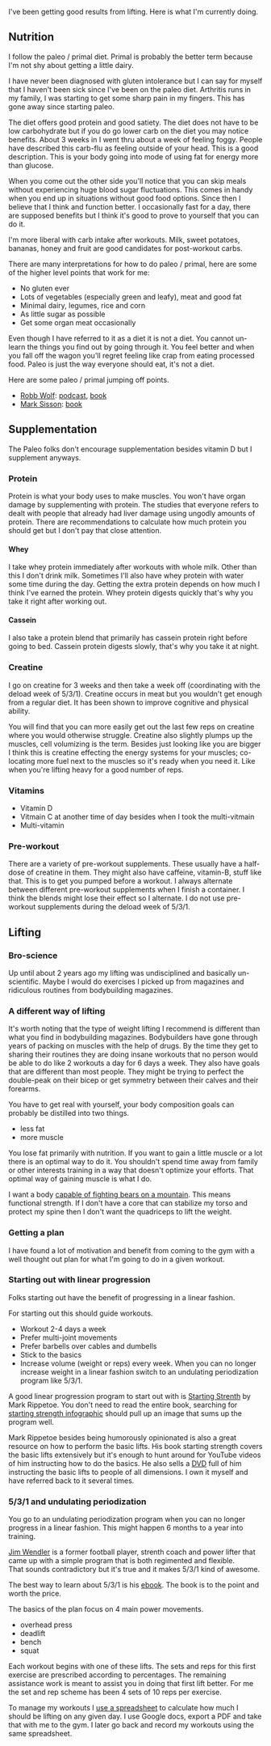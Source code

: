 I've been getting good results from lifting.  Here is what I'm currently doing.

## Nutrition
I follow the paleo / primal diet.  Primal is probably the better term because I'm
not shy about getting a little dairy.

I have never been diagnosed with gluten intolerance but I can say for myself 
that I haven't been sick since I've been on the paleo diet.  Arthritis runs in my family, I was starting to get some sharp pain in my fingers.  This has gone away since starting paleo.

The diet offers good protein and good satiety.  The diet does not have to be low
carbohydrate but if you do go lower carb on the diet you may notice benefits. 
About 3 weeks in I went thru about a week of feeling foggy.  People have described
this carb-flu as feeling outside of your head.  This is a good description.  This is
your body going into mode of using fat for energy more than glucose.  

When you come
out the other side you'll notice that you can skip meals without experiencing huge
blood sugar fluctuations.  This comes in handy when you end up in situations without
good food options.  Since then I believe that I think and function better.   I 
occasionally fast for a day, there are supposed benefits but I think it's good to
prove to yourself that you can do it.

I'm more liberal with carb intake after workouts.  Milk, sweet potatoes, bananas, honey 
and fruit are good candidates for post-workout carbs.

There are many interpretations for how to do paleo / primal, here are some of the 
higher level points that work for me:

* No gluten ever
* Lots of vegetables (especially green and leafy), meat and good fat
* Minimal dairy, legumes, rice and corn
* As little sugar as possible
* Get some organ meat occasionally

Even though I have referred to it as a diet it is not a diet.  You cannot un-learn
the things you find out by going through it.  You feel better and when you fall off
the wagon you'll regret feeling like crap from eating processed food.  Paleo is just
the way everyone should eat, it's not a diet.

Here are some paleo / primal jumping off points.

* [Robb Wolf](http://robbwolf.com/):
[podcast](http://robbwolf.com/podcast/),
[book](http://www.amazon.com/The-Paleo-Solution-Original-Human/dp/0982565844/)
* [Mark Sisson](http://www.marksdailyapple.com/): 
[book](http://www.amazon.com/The-Primal-Blueprint-Reprogram-effortless/dp/0982207700/)

## Supplementation
The Paleo folks don't encourage supplementation besides vitamin D but I supplement 
anyways.  

### Protein
Protein is what your body uses to make muscles.  You won't have organ damage by 
supplementing with protein.  The studies that everyone refers to dealt with people
that already had liver damage using ungodly amounts of protein.  There are
recommendations to calculate how much protein you should get but I don't pay 
that close attention.

#### Whey
I take whey protein immediately after workouts with whole milk.  Other than this 
I don't drink milk.  Sometimes I'll also have whey protein with water some time 
during the day.  Getting the extra protein depends on how much I think I've earned
the protein.  Whey protein digests quickly that's why you take it right after 
working out.   

#### Cassein
I also take a protein blend that primarily has cassein protein right before going 
to bed.  Cassein protein digests slowly, that's why you take it at night. 

### Creatine
I go on creatine for 3 weeks and then take a week off (coordinating with the deload
week of 5/3/1).  Creatine occurs in meat but you wouldn't get enough from a regular
diet.  It has been shown to improve cognitive and physical ability. 

You will find that you can more easily get out the last few reps on creatine where
you would otherwise struggle.  Creatine also slightly plumps up the muscles, cell 
volumizing is the term.  Besides just looking like you are bigger I think this is
creatine effecting the energy systems for your muscles; co-locating more fuel next
to the muscles so it's ready when you need it.  Like when you're lifting heavy for
a good number of reps.

### Vitamins
* Vitamin D
* Vitmain C at another time of day besides when I took the multi-vitmain
* Multi-vitamin

### Pre-workout
There are a variety of pre-workout supplements.  These usually have a half-dose of
creatine in them.  They might also have caffeine, vitamin-B, stuff like that.  This
is to get you pumped before a workout.  I always alternate between different
pre-workout supplements when I finish a container.  I think the blends might lose 
their effect so I alternate.  I do not use pre-workout supplements during the 
deload week of 5/3/1.

## Lifting
### Bro-science
Up until about 2 years ago my lifting was undisciplined and basically un-scientific. 
Maybe I would do exercises I picked up from magazines and ridiculous routines from 
bodybuilding magazines.

### A different way of lifting
It's worth noting that the type of weight lifting I recommend is different than what
you find in bodybuilding magazines.  Bodybuilders have gone through years of packing
on muscles with the help of drugs.  By the time they get to sharing their routines 
they are doing insane workouts that no person would be able to do like 2 workouts
a day for 6 days a week.  They also have goals that are different than most people.
They might be trying to perfect the double-peak on their bicep or get symmetry 
between their calves and their forearms.

You have to get real with yourself, your body composition goals can probably be
distilled into two things.

* less fat
* more muscle

You lose fat primarily with nutrition.   If you want to gain a little muscle or a 
lot there is an optimal way to do it.  You shouldn't spend time away from family
or other interests training in a way that doesn't optimize your efforts.  That 
optimal way of gaining muscle is what I do.

I want a body [capable of fighting bears on a mountain](http://s3.amazonaws.com/data.tumblr.com/tumblr_l4t05jbVJQ1qzfebyo1_1280.jpg?AWSAccessKeyId=AKIAI6WLSGT7Y3ET7ADQ&Expires=1338605748&Signature=01M5o8S4UotTC4TGPqYHLxmFkM8%3D).  This means functional 
strength.  If I don't have a core that can stabilize my torso and protect my 
spine then I don't want the quadriceps to lift the weight.

### Getting a plan
I have found a lot of motivation and benefit from coming to the gym with a well 
thought out plan for what I'm going to do in a given workout.  

### Starting out with linear progression
Folks starting out have the benefit of progressing in a linear fashion.  

For starting out this should guide workouts.
* Workout 2-4 days a week
* Prefer multi-joint movements
* Prefer barbells over cables and dumbells
* Stick to the basics
* Increase volume (weight or reps) every week.  When you can no longer increase
weight in a linear fashion switch to an undulating periodization program like 5/3/1. 

A good linear progression program to start out with is
[Starting Strenth](http://www.amazon.com/Starting-Strength-3rd-Mark-Rippetoe/dp/0982522738/)
by Mark Rippetoe.  You don't need to read the entire book, searching for
[starting strength infographic](http://criticalmasspt.files.wordpress.com/2011/07/startingstrength.jpg) should pull up an image that sums up the program well.

Mark Rippetoe besides being humorously opinionated is also a great resource on how
to perform the basic lifts.  His book starting strength covers the basic lifts 
extensively but it's enough to hunt around for YouTube videos of him instructing 
how to do the basics.  He also sells a [DVD](http://aasgaardco.com/store/store.php?crn=210&rn=323&action=show_detail) 
full of him instructing the basic lifts to people of all dimensions.  I own it 
myself and have referred back to it several times.

### 5/3/1 and undulating periodization
You go to an undulating periodization program when you can no longer progress
in a linear fashion.  This might happen 6 months to a year into training.  

[Jim Wendler](http://www.jimwendler.com/) is a former football player, strenth coach 
and power lifter that came up with a simple program that is both regimented and flexible.  
That sounds contradictory but it's true and it makes 5/3/1 kind of awesome.

The best way to learn about 5/3/1 is his [ebook](http://www.jimwendler.com/2011/12/531-2nd-edition-ebook-now-for-sale/). 
The book is to the point and worth the price.

The basics of the plan focus on 4 main power movements.  

* overhead press
* deadlift
* bench
* squat

Each workout begins with one of these lifts.  The sets and reps for this first exercise
are prescribed according to percentages.  The remaining assistance work is meant to 
assist you in doing that first lift better.  For me the set and rep scheme has been
4 sets of 10 reps per exercise.

To manage my workouts I [use a spreadsheet](http://s3.amazonaws.com/data.tumblr.com/tumblr_l4t05jbVJQ1qzfebyo1_1280.jpg?AWSAccessKeyId=AKIAI6WLSGT7Y3ET7ADQ&Expires=1338605748&Signature=01M5o8S4UotTC4TGPqYHLxmFkM8%3D) to calculate how much I should be lifting
on any given day.  I use Google docs, export a PDF and take that with me to the gym.
I later go back and record my workouts using the same spreadsheet.

<!--include:disqus.htm-->
